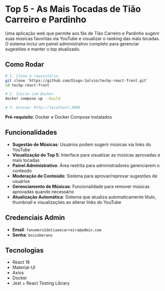 # Top 5 - As Mais Tocadas de Tião Carreiro e Pardinho

Uma aplicação web que permite aos fãs de Tião Carreiro e Pardinho sugerir suas músicas favoritas via YouTube e visualizar o ranking das mais tocadas. O sistema inclui um painel administrativo completo para gerenciar sugestões e manter o top atualizado.

## Como Rodar

```bash
# 1. Clone o repositório
git clone `https://github.com/Diogo-Salvio/techp-react-front.git`
cd techp-react-front

# 2. Inicie com Docker
docker compose up --build

# 3. Acesse: http://localhost:3000
```

**Pré-requisito**: Docker e Docker Compose instalados

## Funcionalidades

- **Sugestão de Músicas**: Usuários podem sugerir músicas via links do YouTube
- **Visualização do Top 5**: Interface para visualizar as músicas aprovadas e mais tocadas
- **Painel Administrativo**: Área restrita para administradores gerenciarem o conteúdo
- **Moderação de Conteúdo**: Sistema para aprovar/reprovar sugestões de usuários
- **Gerenciamento de Músicas**: Funcionalidade para remover músicas aprovadas quando necessário
- **Atualização Automática**: Sistema que atualiza automaticamente título, thumbnail e visualizações ao alterar links do YouTube

## Credenciais Admin

- **Email**: `fanumero1dotiaoecarreiro@admin.com`
- **Senha**: `boisoberano`

## Tecnologias

- React 18
- Material-UI
- Axios
- Docker
- Jest + React Testing Library